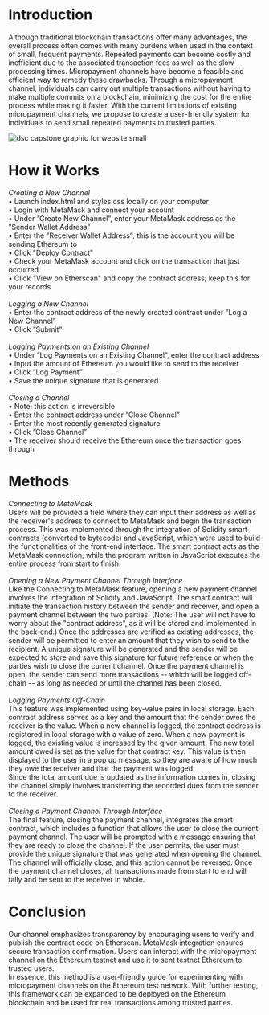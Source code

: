 
# Introduction 
Although traditional blockchain transactions offer many advantages, the overall process often comes with many burdens when used in the context of small, frequent payments. Repeated payments can become costly and inefficient due to the associated transaction fees as well as the slow processing times. Micropayment channels have become a feasible and efficient way to remedy these drawbacks. Through a micropayment channel, individuals can carry out multiple transactions without having to make multiple commits on a blockchain, minimizing the cost for the entire process while making it faster. With the current limitations of existing micropayment channels, we propose to create a user-friendly system for individuals to send small repeated payments to trusted parties.
 <br>

![dsc capstone graphic for website small](https://github.com/medhaupadhyay/Micropayment-Channel-Public-Website/assets/81603081/e9d535fd-2630-4b0e-b98a-140bcd0ba705)
<br>

# How it Works 
*Creating a New Channel* <br>
• Launch index.html and styles.css locally on your computer <br>
• Login with MetaMask and connect your account <br>
• Under ”Create New Channel”, enter your MetaMask address as the ”Sender Wallet Address” <br>
• Enter the ”Receiver Wallet Address”; this is the account you will be sending Ethereum to <br>
• Click "Deploy Contract" <br>
• Check your MetaMask account and click on the transaction that just occurred <br>
• Click "View on Etherscan" and copy the contract address; keep this for your records <br>
<br> *Logging a New Channel* <br>
• Enter the contract address of the newly created contract under ”Log a New Channel” <br>
• Click ”Submit” <br>
<br> *Logging Payments on an Existing Channel* <br>
• Under ”Log Payments on an Existing Channel”, enter the contract address <br>
• Input the amount of Ethereum you would like to send to the receiver <br>
• Click ”Log Payment” <br>
• Save the unique signature that is generated <br>
<br>*Closing a Channel* <br>
• Note: this action is irreversible <br>
• Enter the contract address under ”Close Channel” <br>
• Enter the most recently generated signature <br>
• Click ”Close Channel” <br>
• The receiver should receive the Ethereum once the transaction goes through <br>

# Methods
*Connecting to MetaMask* <br>
Users will be provided a field where they can input their address as well as the receiver's address to connect to MetaMask and begin the transaction process. This was implemented through the integration of Solidity smart contracts (converted to bytecode) and JavaScript, which were used to build the functionalities of the front-end interface. The smart contract acts as the MetaMask connection, while the program written in JavaScript executes the entire process from start to finish. <br>
<br>*Opening a New Payment Channel Through Interface* <br>
Like the Connecting to MetaMask feature, opening a new payment channel involves the integration of Solidity and JavaScript. The smart contract will initiate the transaction history between the sender and receiver, and open a payment channel between the two parties. (Note: The user will not have to worry about the "contract address", as it will be stored and implemented in the back-end.) Once the addresses are verified as existing addresses, the sender will be permitted to enter an amount that they wish to send to the recipient. A unique signature will be generated and the sender will be expected to store and save this signature for future reference or when the parties wish to close the current channel. Once the payment channel is open, the sender can send more transactions -- which will be logged off-chain -- as long as needed or until the channel has been closed. <br>
<br>*Logging Payments Off-Chain* <br>
This feature was implemented using key-value pairs in local storage. Each contract address serves as a key and the amount that the sender owes the receiver is the value. When a new channel is logged, the contract address is registered in local storage with a value of zero. When a new payment is logged, the existing value is increased by the given amount. The new total amount owed is set as the value for that contract key. This value is then displayed to the user in a pop up message, so they are aware of how much they owe the receiver and that the payment was logged. <br>
Since the total amount due is updated as the information comes in, closing the channel simply involves transferring the recorded dues from the sender to the receiver. <br>
<br>*Closing a Payment Channel Through Interface* <br>
The final feature, closing the payment channel, integrates the smart contract, which includes a function that allows the user to close the current payment channel. The user will be prompted with a message ensuring that they are ready to close the channel. If the user permits, the user must provide the unique signature that was generated when opening the channel. The channel will officially close, and this action cannot be reversed. Once the payment channel closes, all transactions made from start to end will tally and be sent to the receiver in whole. <br>

# Conclusion
Our channel emphasizes transparency by encouraging users to verify and publish the contract code on Etherscan. MetaMask integration ensures secure transaction confirmation. Users can interact with the micropayment channel on the Ethereum testnet and use it to sent testnet Ethereum to trusted users. <br>
In essence, this method is a user-friendly guide for experimenting with micropayment channels on the Ethereum test network. With further testing, this framework can be expanded to be deployed on the Ethereum blockchain and be used for real transactions among trusted parties.
